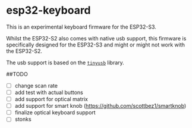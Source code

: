 # esp32-keyboard
This is an experimental keyboard firmware for the ESP32-S3.

Whilst the ESP32-S2 also comes with native usb support, this firmware is specifically designed for the ESP32-S3 and might or might not
work with the ESP32-S2.

The usb support is based on the [`tinyusb`](https://github.com/hathach/tinyusb) library.

##TODO

 - [ ] change scan rate
 - [ ] add test with actual buttons
 - [ ] add support for optical matrix
 - [ ] add support for smart knob (https://github.com/scottbez1/smartknob)
 - [ ] finalize optical keyboard support
 - [ ] stonks